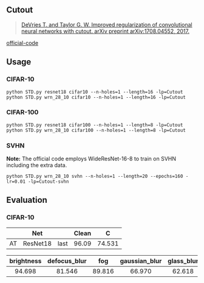 


## Cutout


> [DeVries T. and Taylor G. W. Improved regularization of convolutional neural networks with cutout. arXiv preprint arXiv:1708.04552, 2017.](https://arxiv.org/abs/1708.04552)

[official-code](https://github.com/uoguelph-mlrg/Cutout)


## Usage

### CIFAR-10

	python STD.py resnet18 cifar10 --n-holes=1 --length=16 -lp=Cutout
	python STD.py wrn_28_10 cifar10 --n-holes=1 --length=16 -lp=Cutout


### CIFAR-100

	python STD.py resnet18 cifar100 --n-holes=1 --length=8 -lp=Cutout
	python STD.py wrn_28_10 cifar100 --n-holes=1 --length=8 -lp=Cutout


### SVHN

**Note:** The official code employs WideResNet-16-8 to train on SVHN including the extra data.

	python STD.py wrn_28_10 svhn --n-holes=1 --length=20 --epochs=160 -lr=0.01 -lp=Cutout-svhn



## Evaluation



### CIFAR-10



|      |   Net    |      | Clean |   C    |
| :--: | :------: | :--: | :---: | :----: |
|  AT  | ResNet18 | last | 96.09 | 74.531 |



|brightness | defocus_blur | fog | gaussian_blur | glass_blur | jpeg_compression | motion_blur | saturate | snow | speckle_noise | contrast | elastic_transform | frost | gaussian_noise | impulse_noise | pixelate | shot_noise | spatter | zoom_blur|
| :--: | :--: | :--: | :--: | :--: | :--: | :--: | :--: | :--: | :--: | :--: | :--: | :--: | :--: | :--: | :--: | :--: | :--: | :--: |
|94.698| 81.546| 89.816| 66.970| 62.618| 79.138| 78.608| 93.010| 85.144| 56.670| 80.052| 86.650| 79.334| 40.754| 50.974| 74.496| 52.340| 87.704| 75.572|

